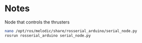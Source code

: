# Notes

Node that controls the thrusters
```bash
nano /opt/ros/melodic/share/rosserial_arduino/serial_node.py
rosrun rosserial_arduino serial_node.py
```
